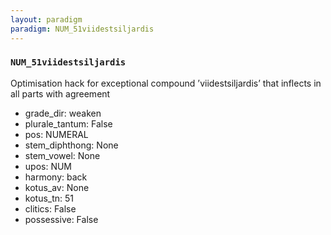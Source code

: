 ```yaml
---
layout: paradigm
paradigm: NUM_51viidestsiljardis
---
```

### ` NUM_51viidestsiljardis `

Optimisation hack for exceptional compound ’viidestsiljardis’ that inflects in all parts with agreement
* grade_dir: weaken
* plurale_tantum: False
* pos: NUMERAL
* stem_diphthong: None
* stem_vowel: None
* upos: NUM
* harmony: back
* kotus_av: None
* kotus_tn: 51
* clitics: False
* possessive: False
